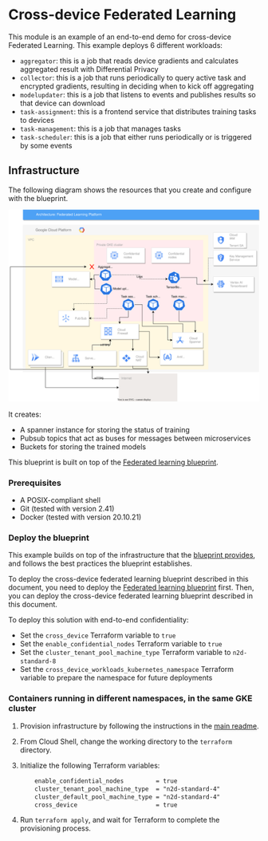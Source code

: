# Cross-device Federated Learning

This module is an example of an end-to-end demo for cross-device Federated Learning. This example deploys 6 different workloads:

- `aggregator`: this is a job that reads device gradients and calculates aggregated result with Differential Privacy
- `collector`: this is a job that runs periodically to query active task and encrypted gradients, resulting in deciding when to kick off aggregating
- `modelupdater`: this is a job that listens to events and publishes results so that device can download
- `task-assignment`: this is a frontend service that distributes training tasks to devices
- `task-management`: this is a job that manages tasks
- `task-scheduler`: this is a job that either runs periodically or is triggered by some events

## Infrastructure

The following diagram shows the resources that you create and configure with the blueprint.

![alt_text](../../assets/cross-device.svg "Resources created by the blueprint")

It creates:

- A spanner instance for storing the status of training
- Pubsub topics that act as buses for messages between microservices
- Buckets for storing the trained models

This blueprint is built on top of the [Federated learning blueprint](../../README.md).

### Prerequisites

- A POSIX-compliant shell
- Git (tested with version 2.41)
- Docker (tested with version 20.10.21)

### Deploy the blueprint

This example builds on top of the infrastructure that the
[blueprint provides](../../README.md), and follows the best practices the
blueprint establishes.

To deploy the cross-device federated learning blueprint described in this document, you need to deploy the [Federated learning blueprint](../../README.md#deploy-the-blueprint) first. Then, you can deploy the cross-device federated learning blueprint described in this document.

To deploy this solution with end-to-end confidentiality:

- Set the `cross_device` Terraform variable to `true`
- Set the `enable_confidential_nodes` Terraform variable to `true`
- Set the `cluster_tenant_pool_machine_type` Terraform variable to `n2d-standard-8`
- Set the `cross_device_workloads_kubernetes_namespace` Terraform variable to prepare the namespace for future deployments

### Containers running in different namespaces, in the same GKE cluster

1. Provision infrastructure by following the instructions in the [main readme](../../README.md).
1. From Cloud Shell, change the working directory to the `terraform` directory.
1. Initialize the following Terraform variables:

   ```hcl
       enable_confidential_nodes         = true
       cluster_tenant_pool_machine_type  = "n2d-standard-4"
       cluster_default_pool_machine_type = "n2d-standard-4"
       cross_device                      = true
   ```

1. Run `terraform apply`, and wait for Terraform to complete the provisioning process.
